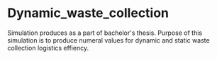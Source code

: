 # Dynamic_waste_collection
Simulation produces as a part of bachelor's thesis. 
Purpose of this simulation is to produce numeral values for dynamic and static waste collection logistics effiency.

